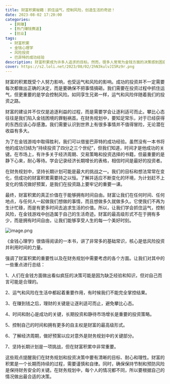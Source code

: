 ```yaml
---
title: 财富积累秘籍：抓住运气，控制风险，创造生活的奇迹！
date: 2023-08-02 17:20:00
categories:
  - [网赚]
  - [热门赚钱赛道]
  - [创业]
tags:
  - 财富积累
  - 金钱心理学
  - 风险投资
  - 巴菲特的成功经验
description: 财富积累成为许多人追求的目标。然而，很多人常常为金钱方面的决策感到困惑，仿佛在这个看似疯狂的金钱游戏里，自己始终是个新手。我们渴望创造奇迹，但对于那些不可理喻的行为，或许从个人角度看，它们却合乎情理。
cover: https://s2.loli.net/2023/08/02/2hN3kulvJI5Rz9r.png
---
```


财富的积累既受个人努力影响，也受运气和风险的影响。成功的投资并不一定需要每次都做出正确的决定，而是要确保不把事情搞砸。我们需要在投资过程中抓住运气，但更重要的是学会控制风险。如同孪生兄弟一样，运气和风险伴随着我们的投资之路。

财富的建设并不仅仅是追逐利益的过程，而是需要学会让逐利适可而止。攀比心态往往是我们陷入金钱困境的罪魁祸首。在财务规划中，要知足常乐，对于已经获得的东西应该心存感激。我们需要认识到世界上有很多事情并不值得冒险，无论潜在收益有多大。

为了在金钱游戏中取得胜利，我们可以借鉴巴菲特的成功经验。虽然没有一本书将他的成功归结为“持续投资了四分之三个世纪”，但我们知道，时间才是他成功的关键。在市场上，有许多关于经济周期、交易策略和投资选择的书籍，但最重要的是静下心来，耐心等待。学会记录经济长期增长的表格，相信时间是最好的投资者。

在财务规划中，坚持长期计划可能是最大的挑战之一。我们的目标和想法常常在变化，但成功的财富积累需要持之以恒。了解并适应不断变化的环境，为计划赶不上变化的情况做好预案，是我们在投资路上要牢记的重要一课。

最终，财富积累的真正价值在于能够拥有时间自由。财富让我们在任何时间、任何地点，与任何人一起做我们想做的事情，而且想做多久就做多久。它使我们不再为生计忙碌，而是有更多时间去追求生活的价值。所以，让我们学会抓住运气，控制风险，在金钱游戏中创造属于自己的生活奇迹。财富的最高级形式不在于拥有多少，而是拥有时间自由，让我们能够享受人生的每一个美好时刻。

![image.png](https://s2.loli.net/2023/08/02/K9T3Qm6wbUWroCN.png)

《金钱心理学》很值得阅读的一本书，讲了非常多的基础常识，核心是低风险投资并利用时间的力量。

强调了财富积累的重要性以及在财务规划中需要考虑的各个方面。让我们对其中的一些重点进行总结：

1、人们在金钱方面做出看似疯狂的决策可能是因为缺乏经验和知识，但对自己而言可能是合理的。

2、运气和风险在生活中都起着重要作用，有时候我们不能完全掌控结果。

3、在赚到钱之后，理财的关键是让逐利适可而止，避免攀比心态。

4、时间和耐心是成功的关键，长期投资和静待市场增长是重要的投资策略。

5、控制自己的时间和拥有更多的自主权是财富的最高级形式。

6、了解经济周期，做好预案以应对意外是财务规划中的关键部分。

7、坚持长期计划是一项挑战，但在财富积累中非常重要。

这些观点提醒我们在财务规划和投资决策中要有清晰的目标、耐心和理性。财富的积累是一个长期而持续的过程，需要谨慎和自律。同时，确保保持节制和预防风险是保持财务安全的关键。在财务规划中，每个人的情况都不同，所以要根据自己的情况做出最合适的决策。


